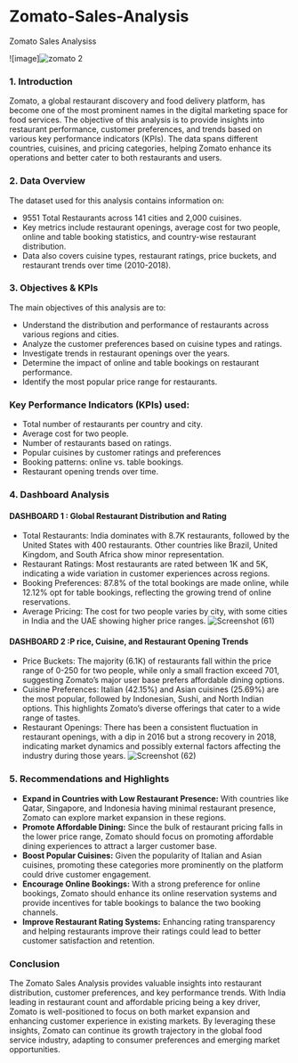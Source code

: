 # Zomato-Sales-Analysis
Zomato Sales Analysiss

![image]![zomato 2](https://github.com/user-attachments/assets/d443cc4e-3224-4b9b-831a-c1cf922af343)


<H3> 1. Introduction </H3>
<p>Zomato, a global restaurant discovery and food delivery platform, has become one of the most prominent names in the digital marketing space for food services. The objective of this analysis is to provide insights into restaurant performance, customer preferences, and trends based on various key performance indicators (KPIs). The data spans different countries, cuisines, and pricing categories, helping Zomato enhance its operations and better cater to both restaurants and users.</p>

<H3>2. Data Overview</H3>
<P>The dataset used for this analysis contains information on:
  
  - 9551 Total Restaurants across 141 cities and 2,000 cuisines.
  - Key metrics include restaurant openings, average cost for two people, online and table booking statistics, and country-wise restaurant distribution.
  - Data also covers cuisine types, restaurant ratings, price buckets, and restaurant trends over time (2010-2018).</P>

  <H3>3. Objectives & KPIs</H3>
  <P>The main objectives of this analysis are to:
 
  - Understand the distribution and performance of restaurants across various regions and cities.
  - Analyze the customer preferences based on cuisine types and ratings.
  - Investigate trends in restaurant openings over the years.
  - Determine the impact of online and table bookings on restaurant performance.
  - Identify the most popular price range for restaurants.</P>

  <H3>Key Performance Indicators (KPIs) used:</H3>

 - Total number of restaurants per country and city.
 -  Average cost for two people.
 -  Number of restaurants based on ratings.
 -  Popular cuisines by customer ratings and preferences
 -  Booking patterns: online vs. table bookings.
 -  Restaurant opening trends over time.

<H3>4. Dashboard Analysis</H3>
<H4>DASHBOARD 1 : Global Restaurant Distribution and Rating</H4>
 
 - Total Restaurants: India dominates with 8.7K restaurants, followed by the United States with 400 restaurants. Other countries like Brazil, United Kingdom, and South Africa show minor representation.
 - Restaurant Ratings: Most restaurants are rated between 1K and 5K, indicating a wide variation in customer experiences across regions.
 - Booking Preferences: 87.8% of the total bookings are made online, while 12.12% opt for table bookings, reflecting the growing trend of online reservations.
 - Average Pricing: The cost for two people varies by city, with some cities in India and the UAE showing higher price ranges.
 ![Screenshot (61)](https://github.com/user-attachments/assets/5448f59d-4485-4412-8d19-e946214c8067)

<H4>DASHBOARD 2 :P rice, Cuisine, and Restaurant Opening Trends</H4>
 
 - Price Buckets: The majority (6.1K) of restaurants fall within the price range of 0-250 for two people, while only a small fraction exceed 701, suggesting Zomato’s major user base prefers affordable dining options.
 - Cuisine Preferences: Italian (42.15%) and Asian cuisines (25.69%) are the most popular, followed by Indonesian, Sushi, and North Indian options. This highlights Zomato’s diverse offerings that cater to a wide range of tastes.
 - Restaurant Openings: There has been a consistent fluctuation in restaurant openings, with a dip in 2016 but a strong recovery in 2018, indicating market dynamics and possibly external factors affecting the industry during those years.
![Screenshot (62)](https://github.com/user-attachments/assets/59b1d5d0-45cc-4d5f-9d47-7074756640c4)


<H3>5. Recommendations and Highlights</H3>

- <B>Expand in Countries with Low Restaurant Presence:</B> With countries like Qatar, Singapore, and Indonesia having minimal restaurant presence, Zomato can explore market expansion in these regions.
- <B>Promote Affordable Dining:</B> Since the bulk of restaurant pricing falls in the lower price range, Zomato should focus on promoting affordable dining experiences to attract a larger customer base.
- <B>Boost Popular Cuisines:</B> Given the popularity of Italian and Asian cuisines, promoting these categories more prominently on the platform could drive customer engagement.
- <B>Encourage Online Bookings:</B> With a strong preference for online bookings, Zomato should enhance its online reservation systems and provide incentives for table bookings to balance the two booking channels.
- <B>Improve Restaurant Rating Systems:</B> Enhancing rating transparency and helping restaurants improve their ratings could lead to better customer satisfaction and retention.

<H3>Conclusion</H3>
<P>The Zomato Sales Analysis provides valuable insights into restaurant distribution, customer preferences, and key performance trends. With India leading in restaurant count and affordable pricing being a key driver, Zomato is well-positioned to focus on both market expansion and enhancing customer experience in existing markets. By leveraging these insights, Zomato can continue its growth trajectory in the global food service industry, adapting to consumer preferences and emerging market opportunities.</P>
